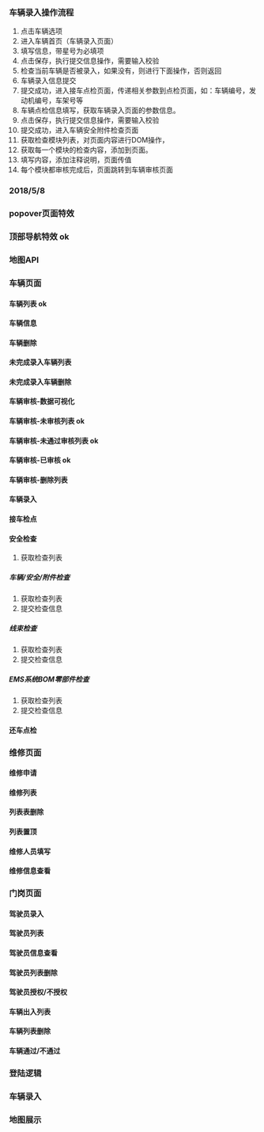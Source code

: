 
### 车辆录入操作流程

1. 点击车辆选项
2. 进入车辆首页（车辆录入页面）
3. 填写信息，带星号为必填项
4. 点击保存，执行提交信息操作，需要输入校验
5. 检查当前车辆是否被录入，如果没有，则进行下面操作，否则返回
6. 车辆录入信息提交
7. 提交成功，进入接车点检页面，传递相关参数到点检页面，如：车辆编号，发动机编号，车架号等
8. 车辆点检信息填写，获取车辆录入页面的参数信息。
9. 点击保存，执行提交信息操作，需要输入校验
10. 提交成功，进入车辆安全附件检查页面
11. 获取检查模块列表，对页面内容进行DOM操作，
12. 获取每一个模块的检查内容，添加到页面。
13. 填写内容，添加注释说明，页面传值
14. 每个模块都审核完成后，页面跳转到车辆审核页面

### 2018/5/8
### popover页面特效
### 顶部导航特效 ok
### 地图API

### 车辆页面
#### 车辆列表  ok
#### 车辆信息
#### 车辆删除
#### 未完成录入车辆列表 
#### 未完成录入车辆删除
#### 车辆审核-数据可视化
#### 车辆审核-未审核列表 ok
#### 车辆审核-未通过审核列表 ok
#### 车辆审核-已审核 ok
#### 车辆审核-删除列表
#### 车辆录入
#### 接车检点
#### 安全检查
1. 获取检查列表
##### 车辆/安全/附件检查
1. 获取检查列表
2. 提交检查信息
##### 线束检查
1. 获取检查列表
2. 提交检查信息
##### EMS系统BOM零部件检查
1. 获取检查列表
2. 提交检查信息
#### 还车点检


### 维修页面
#### 维修申请
#### 维修列表
#### 列表表删除
#### 列表置顶
#### 维修人员填写
#### 维修信息查看

### 门岗页面
#### 驾驶员录入
#### 驾驶员列表
#### 驾驶员信息查看
#### 驾驶员列表删除
#### 驾驶员授权/不授权
#### 车辆出入列表
#### 车辆列表删除
#### 车辆通过/不通过


### 登陆逻辑
### 车辆录入
### 地图展示



